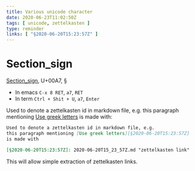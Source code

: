 ```yaml
---
title: Various unicode character
date: 2020-06-23T11:02:50Z
tags: [ unicode, zettelkasten ]
type: reminder
links: [ "§2020-06-20T15:23:57Z" ]
---
```


[Section_sign]: https://en.wikipedia.org/wiki/Section_sign "wikipedia.org"

# Section_sign

[Section_sign][], U+00A7, §

- In emacs `C-x 8 RET`, `a7`, `RET`
- In term `Ctrl + Shit + U`, `a7`, `Enter`

Used to denote a zettelkasten id in markdown file, e.g.
this paragraph mentioning [Use greek letters][§2020-06-20T15:23:57Z]
is made with:

[§2020-06-20T15:23:57Z]: 2020-06-20T15_23_57Z.md "zettelkasten link"

```markdown
Used to denote a zettelkasten id in markdown file, e.g.
this paragraph mentioning [Use greek letters][§2020-06-20T15:23:57Z]
is made with

[§2020-06-20T15:23:57Z]: 2020-06-20T15_23_57Z.md "zettelkasten link"
```

This will allow simple extraction of zettelkasten links.
